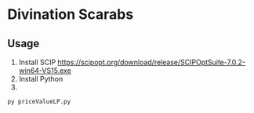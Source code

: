 # Divination Scarabs

## Usage
1. Install SCIP  https://scipopt.org/download/release/SCIPOptSuite-7.0.2-win64-VS15.exe
2. Install Python
3. 
```
py priceValueLP.py
```